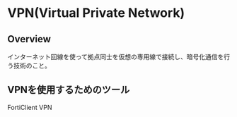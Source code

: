# VPN(Virtual Private Network)

## Overview

インターネット回線を使って拠点同士を仮想の専用線で接続し、暗号化通信を行う技術のこと。

## VPNを使用するためのツール

FortiClient VPN
